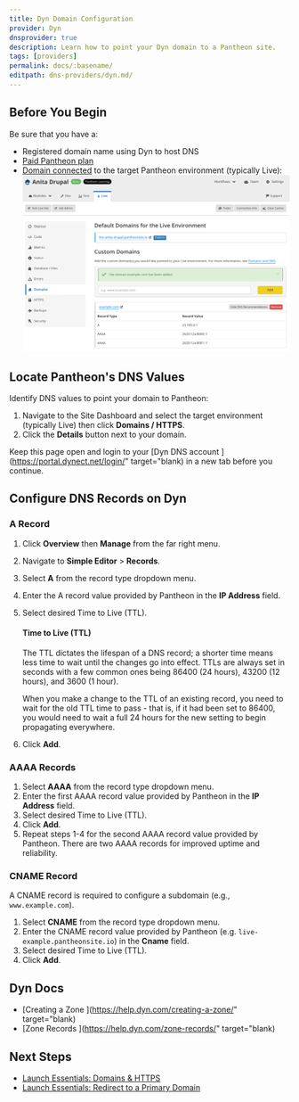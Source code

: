 ```yaml
---
title: Dyn Domain Configuration
provider: Dyn
dnsprovider: true
description: Learn how to point your Dyn domain to a Pantheon site.
tags: [providers]
permalink: docs/:basename/
editpath: dns-providers/dyn.md/
---
```

## Before You Begin
Be sure that you have a:


- Registered domain name using Dyn to host DNS
- [Paid Pantheon plan](/docs/guides/launch/plans/)
- [Domain connected](/docs/guides/launch/domains/) to the target Pantheon environment (typically Live):
 ![Domains / HTTPS**.](/source/docs/assets/images/dashboard/domain-added.png)

## Locate Pantheon's DNS Values
Identify DNS values to point your domain to Pantheon:

1. Navigate to the Site Dashboard and select the target environment (typically <span class="glyphicons glyphicons-cardio"></span> Live) then click **<span class="glyphicons glyphicons-global"></span> Domains / HTTPS**.
2. Click the **Details** button next to your domain.

Keep this page open and login to your [Dyn DNS account <span class="glyphicons glyphicons-new-window-alt"></span>](https://portal.dynect.net/login/" target="blank) in a new tab before you continue.

## Configure DNS Records on Dyn
### A Record
1. Click **Overview** then **Manage** from the far right menu.
2. Navigate to **Simple Editor** > **Records**.
3. Select **A** from the record type dropdown menu.
4. Enter the A record value provided by Pantheon in the **IP Address** field.
5. Select desired Time to Live (TTL).

    <Accordion title="Learn More" id="ttl" icon="info-sign">

    #### Time to Live (TTL)

    The TTL dictates the lifespan of a DNS record; a shorter time means less time to wait until the changes go into effect. TTLs are always set in seconds with a few common ones being 86400 (24 hours),  43200 (12 hours), and 3600 (1 hour).

    When you make a change to the TTL of an existing record, you need to wait for the old TTL time to pass - that is, if it had been set to 86400, you would need to wait a full 24 hours for the new setting to begin propagating everywhere.

    </Alert>

6. Click **Add**.

### AAAA Records
1. Select **AAAA** from the record type dropdown menu.
2. Enter the first AAAA record value provided by Pantheon in the **IP Address** field.
3. Select desired Time to Live (TTL).
4. Click **Add**.
5. Repeat steps 1-4 for the second AAAA record value provided by Pantheon. There are two AAAA records for improved uptime and reliability.

### CNAME Record
A CNAME record is required to configure a subdomain (e.g., `www.example.com`).

1. Select **CNAME** from the record type dropdown menu.
2. Enter the CNAME record value provided by Pantheon (e.g. `live-example.pantheonsite.io`) in the **Cname** field.
3. Select desired Time to Live (TTL).
4. Click **Add**.

## Dyn Docs

* [Creating a Zone <span class="glyphicons glyphicons-new-window-alt"></span>](https://help.dyn.com/creating-a-zone/" target="blank)
* [Zone Records <span class="glyphicons glyphicons-new-window-alt"></span>](https://help.dyn.com/zone-records/" target="blank)

## Next Steps

* [Launch Essentials: Domains & HTTPS](/docs/guides/launch/domains/)
* [Launch Essentials: Redirect to a Primary Domain](/docs/guides/launch/redirects/)
